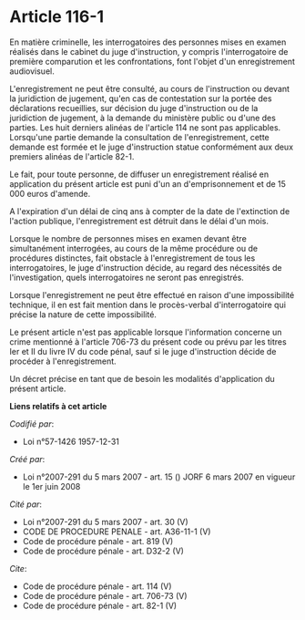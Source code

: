 # Article 116-1

En matière criminelle, les interrogatoires des personnes mises en examen réalisés dans le cabinet du juge d'instruction, y
compris l'interrogatoire de première comparution et les confrontations, font l'objet d'un enregistrement audiovisuel.

L'enregistrement ne peut être consulté, au cours de l'instruction ou devant la juridiction de jugement, qu'en cas de
contestation sur la portée des déclarations recueillies, sur décision du juge d'instruction ou de la juridiction de jugement,
à la demande du ministère public ou d'une des parties. Les huit derniers alinéas de l'article 114 ne sont pas applicables.
Lorsqu'une partie demande la consultation de l'enregistrement, cette demande est formée et le juge d'instruction statue
conformément aux deux premiers alinéas de l'article 82-1. 

Le fait, pour toute personne, de diffuser un enregistrement réalisé en application du présent article est puni d'un an
d'emprisonnement et de 15 000 euros d'amende.

A l'expiration d'un délai de cinq ans à compter de la date de l'extinction de l'action publique, l'enregistrement est détruit
dans le délai d'un mois. 

Lorsque le nombre de personnes mises en examen devant être simultanément interrogées, au cours de la même procédure ou de
procédures distinctes, fait obstacle à l'enregistrement de tous les interrogatoires, le juge d'instruction décide, au regard
des nécessités de l'investigation, quels interrogatoires ne seront pas enregistrés. 

Lorsque l'enregistrement ne peut être effectué en raison d'une impossibilité technique, il en est fait mention dans le
procès-verbal d'interrogatoire qui précise la nature de cette impossibilité. 

Le présent article n'est pas applicable lorsque l'information concerne un crime mentionné à l'article 706-73 du présent code
ou prévu par les titres Ier et II du livre IV du code pénal, sauf si le juge d'instruction décide de procéder à
l'enregistrement. 

Un décret précise en tant que de besoin les modalités d'application du présent article.

**Liens relatifs à cet article**

_Codifié par_:

  - Loi n°57-1426 1957-12-31

_Créé par_:

  - Loi n°2007-291 du 5 mars 2007 - art. 15 () JORF 6 mars 2007 en vigueur le 1er juin 2008

_Cité par_:

  - Loi n°2007-291 du 5 mars 2007 - art. 30 (V)
  - CODE DE PROCEDURE PENALE - art. A36-11-1 (V)
  - Code de procédure pénale - art. 819 (V)
  - Code de procédure pénale - art. D32-2 (V)

_Cite_:

  - Code de procédure pénale - art. 114 (V)
  - Code de procédure pénale - art. 706-73 (V)
  - Code de procédure pénale - art. 82-1 (V)
